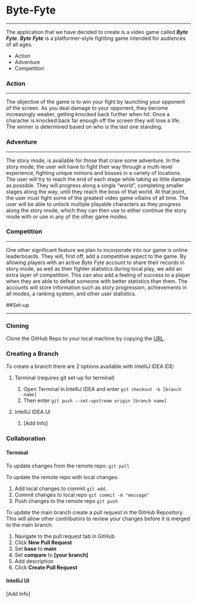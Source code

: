 # Byte-Fyte
***
The application that we have decided to create is a video game called _**Byte Fyte**_. _**Byte Fyte**_ 
is a platformer-style fighting game intended for audiences of all ages.

- Action
- Adventure
- Competition

### Action
***
The objective of the game is to win your fight by launching your opponent of the screen. As you deal damage to your opponent, they become increasingly weaker, getting knocked back further when hit. Once a character is knocked back far enough off the screen they will lose a life. The winner is determined based on who is the last one standing.

### Adventure
***
The story mode, is available for those that crave some adventure. In the story mode, the user will have to fight their way through a multi-level experience, fighting unique minions and bosses in a variety of locations. The user will try to reach the end of each stage while taking as little damage as possible. They will progress along a single “world”, completing smaller stages along the way, until they reach the boss of that world. At that point, the user must fight some of the greatest video game villains of all time. The user will be able to unlock multiple playable characters as they progress along the story mode, which they can then use to either continue the story mode with or use in any of the other game modes.

### Competition
***
One other significant feature we plan to incorporate into our game is online leaderboards. They will, first off, add a competitive aspect to the game. By allowing players with an active Byte Fyte account to share their records in story mode, as well as their fighter statistics during local play, we add an extra layer of competition. This can also add a feeling of success to a player when they are able to defeat someone with better statistics than them. The accounts will store information such as story progression, achievements in all modes, a ranking system, and other user statistics.

##Set-up
***
### Cloning
Clone the GitHub Repo to your local machine by copying the [URL](https://github.com/Ethan118/Byte-Fyte.git).

### Creating a Branch
To create a branch there are 2 options available with IntelliJ IDEA IDE:
1. Terminal (requires git set-up for terminal)
    1. Open Terminal in IntelliJ IDEA and enter `git checkout -b [branch name]`
    2. Then enter `git push --set-upstream origin [branch name]`

    
2. IntelliJ IDEA UI
    1. [Add Info]

### Collaboration
#### Terminal
To update changes from the remote repo: `git pull`

To update the remote repo with local changes: 
1. Add local changes to commit `git add.`
2. Commit changes to local repo `git commit -m "message"`
3. Push changes to the remote repo `git push`

To update the main branch create a pull request in the GitHub Repository. This will allow other contributors to review your changes before it is merged to the main branch.
1. Navigate to the pull request tab in GitHub
2. Click **New Pull Request**
3. Set **base** to **main**
4. Set **compare** to **[your branch]**
5. Add description
6. Click **Create Pull Request**

#### IntelliJ UI
[Add Info]
